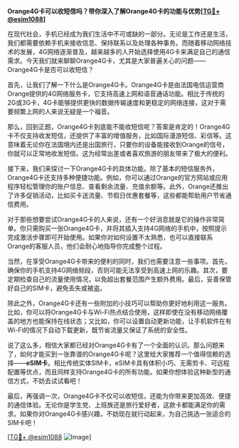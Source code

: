 **Orange4G卡可以收短信吗？带你深入了解Orange4G卡的功能与优势[[TG💪+ @esim1088](https://t.me/s/esim1088)]**

在现代社会，手机已经成为我们生活中不可或缺的一部分。无论是工作还是生活，我们都需要依赖手机来接收信息、保持联系以及处理各种事务。而随着移动网络技术的发展，4G网络逐渐普及，越来越多的人开始选择使用4G卡来满足自己的通信需求。今天我们就来聊聊Orange4G卡，尤其是大家普遍关心的问题——Orange4G卡是否可以收短信？

首先，让我们了解一下什么是Orange4G卡。Orange4G卡是由法国电信运营商Orange提供的4G网络服务卡，它支持高速上网和语音通话功能。相比于传统的2G或3G卡，4G卡能够提供更快的数据传输速度和更稳定的网络连接，这对于需要频繁上网的人来说无疑是一个福音。

那么，回到正题，Orange4G卡到底能不能收短信呢？答案是肯定的！Orange4G卡不仅支持收发短信，还提供了丰富的增值服务，比如国际漫游短信、彩信等。这意味着无论你在法国境内还是出国旅行，只要你的设备能接收到Orange的信号，你就可以正常地收发短信。这为经常出差或者喜欢旅游的朋友带来了极大的便利。

接下来，我们来探讨一下Orange4G卡的具体功能。除了基本的短信服务外，Orange4G卡还支持多种便捷功能。例如，你可以通过Orange的官方网站或应用程序轻松管理你的账户信息、查看剩余流量、充值余额等。此外，Orange还推出了许多促销活动，比如买卡送流量、节假日优惠套餐等，这些都能帮助用户节省通信费用。

对于那些想要尝试Orange4G卡的人来说，还有一个好消息就是它的操作非常简单。你只需购买一张Orange4G卡，并将其插入支持4G网络的手机中，按照提示完成激活步骤即可开始使用。如果你对如何设置不太熟悉，也可以直接联系Orange的客服人员，他们会耐心地指导你完成整个过程。

当然，在享受Orange4G卡带来的便利的同时，我们也需要注意一些事项。首先，确保你的手机支持4G网络频段，否则可能无法享受到高速上网的乐趣。其次，要定期检查自己的流量使用情况，以免超出套餐范围产生额外费用。最后，妥善保管好自己的SIM卡，避免丢失或被盗。

除此之外，Orange4G卡还有一些附加的小技巧可以帮助你更好地利用这一服务。比如，你可以将Orange4G卡与Wi-Fi热点结合使用，这样即使在没有移动网络覆盖的地方也能保持在线状态；又比如，你可以设置自动更新功能，让手机软件在有Wi-Fi的情况下自动下载更新，既节省流量又保证了系统的安全性。

说了这么多，相信大家都已经对Orange4G卡有了一个全面的认识。那么问题来了，如何才能买到一张靠谱的Orange4G卡呢？这里给大家推荐一个值得信赖的选择——**eSIM卡**。相比传统实体SIM卡，eSIM卡具有体积小巧、无需剪卡、可远程配置等优点，而且同样支持Orange4G卡的所有功能。如果你想体验这种新型的通信方式，不妨去试试看吧！

最后，再强调一次，Orange4G卡不仅可以收短信，还能为你带来更加高效、便捷的通信体验。无论你是学生党、上班族还是旅行爱好者，这款卡都能满足你的需求。如果你对Orange4G卡感兴趣，不妨现在就行动起来，为自己挑选一张适合的SIM卡吧！

[[TG💪+ @esim1088](https://t.me/s/esim1088) ![Image](https://i.postimg.cc/4NQfJmqS/Snipaste-2025-05-13-00-14-12.png)]